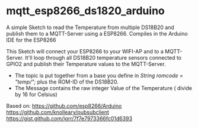 # mqtt_esp8266_ds1820_arduino
A simple Sketch to read the Temperature from multiple DS18B20 and publish them to a MQTT-Server using a ESP8266.
Compiles in the Arduino IDE for the ESP8266

This Sketch will connect your ESP8266 to your WIFI-AP and to a MQTT-Server. It'll loop through all DS18B20 temperature sensors connected to GPIO2 and publish their Temperature values to the MQTT-Server.

- The topic is put together from a base you define in _String romcode = "temp/";_ plus the ROM-ID of the DS18B20. 
- The Message contains the raw integer Value of the Temperature ( divide by 16 for Celsius)


Based on:
https://github.com/esp8266/Arduino
https://github.com/knolleary/pubsubclient
https://gist.github.com/igrr/7f7e7973366fc01d6393
